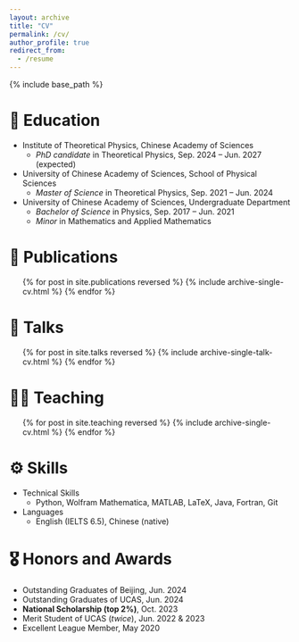 ```yaml
---
layout: archive
title: "CV"
permalink: /cv/
author_profile: true
redirect_from:
  - /resume
---
```


{% include base_path %}

📖 Education
======
- Institute of Theoretical Physics, Chinese Academy of Sciences
  - *PhD candidate* in Theoretical Physics, Sep. 2024 – Jun. 2027 (expected)
- University of Chinese Academy of Sciences, School of Physical Sciences
  - *Master of Science* in Theoretical Physics, Sep. 2021 – Jun. 2024
- University of Chinese Academy of Sciences, Undergraduate Department
  - *Bachelor of Science* in Physics, Sep. 2017 – Jun. 2021
  - *Minor* in Mathematics and Applied Mathematics
  
📝 Publications
======
  <ul>{% for post in site.publications reversed %}
    {% include archive-single-cv.html %}
  {% endfor %}</ul>
  
💬 Talks
======
  <ul>{% for post in site.talks reversed %}
    {% include archive-single-talk-cv.html  %}
  {% endfor %}</ul>
  
🧑‍🏫 Teaching
======
  <ul>{% for post in site.teaching reversed %}
    {% include archive-single-cv.html %}
  {% endfor %}</ul>
  
⚙️ Skills
======
- Technical Skills
  - Python, Wolfram Mathematica, MATLAB, LaTeX, Java, Fortran, Git
- Languages
  - English (IELTS 6.5), Chinese (native)
  
🎖 Honors and Awards
======
- Outstanding Graduates of Beijing, Jun. 2024
- Outstanding Graduates of UCAS, Jun. 2024
- **National Scholarship (top 2%)**, Oct. 2023
- Merit Student of UCAS (*twice*), Jun. 2022 & 2023
- Excellent League Member, May 2020
